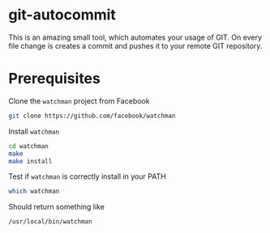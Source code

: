 git-autocommit
==============

This is an amazing small tool, which automates your usage of GIT.  On every file change is creates a commit and pushes it to your remote GIT repository. 



Prerequisites
=============

Clone the `watchman` project from Facebook
```bash
git clone https://github.com/facebook/watchman
```

Install `watchman`
```bash
cd watchman
make
make install
```

Test if `watchman` is correctly install in your PATH
```bash
which watchman
```
Should return something like
```bash
/usr/local/bin/watchman
```

